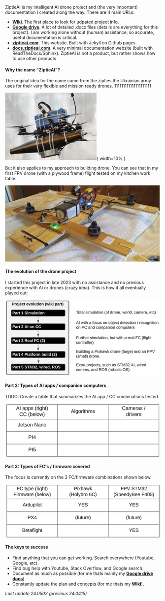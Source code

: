 ZiptieAI is my intelligent AI drone project and (the very important) documentation I created along the way. There are 4 main URLs:

- **[Wiki](https://github.com/terrytaylorbonn/auxdrone/wiki)**. The first place to look for udpated project info.
- **[Google drive](https://drive.google.com/drive/folders/1HrzLExPTAL5PIKx_j_y0GJ6_RANR8Tjm)**.  A lot of detailed .docx files (details are everything for this project). I am working alone without (human) assistance, so accurate, useful documentation is critical. 
- **[ziptieai.com](https://ziptieai.com)**. This website. Built with Jekyll on Github pages. 
- **[docs.ziptieai.com](https://docs.ziptieai.com)**. A very minimal documentation website (built with ReadTheDocs/Sphinx). ZiptieAI is not a product, but rather shows how to use other products. 
  
#### **Why the name "ZiptieAI"?**

The original idea for the name came from the zipties the Ukrainian army uses for their very flexible and mission ready drones. 111111111111111111111

![drones](/assets/ziptiedrone2.png){ width=10% }

But it also applies to my approach to building drone. You can see that in my first FPV drone (with a plywood frame) flight tested on my kitchen work table. 

![drones](/assets/ziptiedrone3.png)

#### **The evolution of the drone project**

I started this project in late 2023 with no assistance and no previous experience with AI or drones (crazy idea). This is how it all eventually played out:

![Project evolution](assets/project_evolution.png)

#### **Part 2: Types of AI apps / companion computers**

TODO: Create a table that summarizes the AI app / CC combinations tested.

![AI-apps/CC's](assets/ai-apps_ccs.png)

#### **Part 3: Types of FC's / firmware covered**

The focus is currently on the 3 FC/firmware combinations shown below.

![FC/firmware tested](assets/fc_firmware.png)

#### **The keys to success**

- Find anything that you can get working. Search everywhere (Youtube, Google, etc).  
- Find bug help with Youtube, Stack Overflow, and Google search. 
- Document as much as possible (for me thats mainly my **[Google drive docs](https://drive.google.com/drive/folders/1HrzLExPTAL5PIKx_j_y0GJ6_RANR8Tjm)**).
- Constantly update the plan and concepts (for me thats my **[Wiki](https://github.com/terrytaylorbonn/auxdrone/wiki)**).

*Last update 24.0502 (previous 24.0415)*